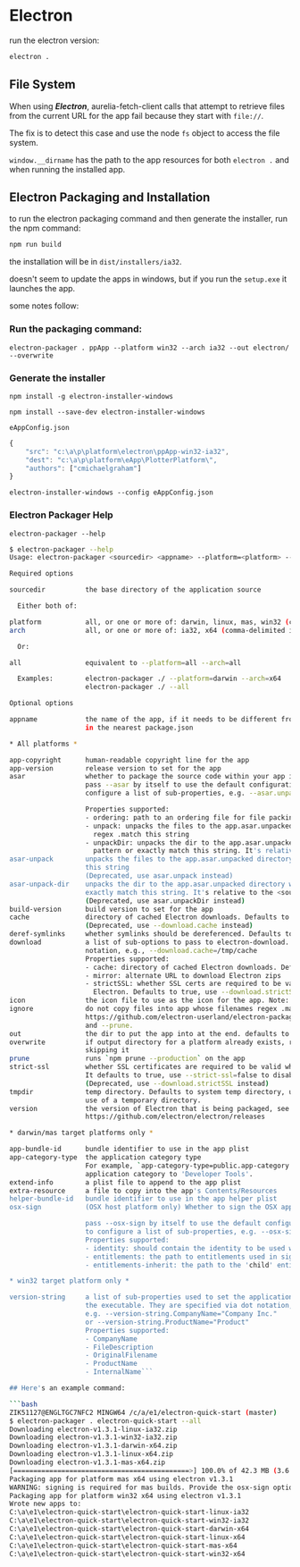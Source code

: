 # Electron

run the electron version:

```bash
electron .
```

## File System

When using ***Electron***, aurelia-fetch-client calls that attempt to retrieve files from the current URL for the app fail because they start with `file://`.

The fix is to detect this case and use the node `fs` object to access the file system.

`window.__dirname` has the path to the app resources for both `electron .` and when running the installed app.

## Electron Packaging and Installation

to run the electron packaging command and then generate the installer, run the npm command:

```bash
npm run build
```

the installation will be in `dist/installers/ia32`.

doesn't seem to update the apps in windows, but if you run the `setup.exe` it launches the app.

some notes follow:

### Run the packaging command:

`electron-packager . ppApp --platform win32 --arch ia32 --out electron/ --overwrite`

### Generate the installer

`npm install -g electron-installer-windows`

`npm install --save-dev electron-installer-windows`

`eAppConfig.json`

```javascript
{
    "src": "c:\a\p\platform\electron\ppApp-win32-ia32",
    "dest": "c:\a\p\platform\eApp\PlotterPlatform\",
    "authors": ["cmichaelgraham"]
}
```

`electron-installer-windows --config eAppConfig.json`

### Electron Packager Help

`electron-packager --help`

```bash
$ electron-packager --help
Usage: electron-packager <sourcedir> <appname> --platform=<platform> --arch=<arch>

Required options

sourcedir          the base directory of the application source

  Either both of:

platform           all, or one or more of: darwin, linux, mas, win32 (comma-delimited if multiple)
arch               all, or one or more of: ia32, x64 (comma-delimited if multiple)

  Or:

all                equivalent to --platform=all --arch=all

  Examples:        electron-packager ./ --platform=darwin --arch=x64
                   electron-packager ./ --all

Optional options

appname            the name of the app, if it needs to be different from the "productName" or "name"
                   in the nearest package.json

* All platforms *

app-copyright      human-readable copyright line for the app
app-version        release version to set for the app
asar               whether to package the source code within your app into an archive. You can either
                   pass --asar by itself to use the default configuration, or use dot notation to
                   configure a list of sub-properties, e.g. --asar.unpackDir=sub_dir

                   Properties supported:
                   - ordering: path to an ordering file for file packing
                   - unpack: unpacks the files to the app.asar.unpacked directory whose filenames
                     regex .match this string
                   - unpackDir: unpacks the dir to the app.asar.unpacked directory whose names glob
                     pattern or exactly match this string. It's relative to the <sourcedir>.
asar-unpack        unpacks the files to the app.asar.unpacked directory whose filenames regex .match
                   this string
                   (Deprecated, use asar.unpack instead)
asar-unpack-dir    unpacks the dir to the app.asar.unpacked directory whose names glob pattern or
                   exactly match this string. It's relative to the <sourcedir>.
                   (Deprecated, use asar.unpackDir instead)
build-version      build version to set for the app
cache              directory of cached Electron downloads. Defaults to `$HOME/.electron`
                   (Deprecated, use --download.cache instead)
deref-symlinks     whether symlinks should be dereferenced. Defaults to true.
download           a list of sub-options to pass to electron-download. They are specified via dot
                   notation, e.g., --download.cache=/tmp/cache
                   Properties supported:
                   - cache: directory of cached Electron downloads. Defaults to `$HOME/.electron`
                   - mirror: alternate URL to download Electron zips
                   - strictSSL: whether SSL certs are required to be valid when downloading
                     Electron. Defaults to true, use --download.strictSSL=false to disable checks.
icon               the icon file to use as the icon for the app. Note: Format depends on platform.
ignore             do not copy files into app whose filenames regex .match this string. See also:
                   https://github.com/electron-userland/electron-packager/blob/master/docs/api.md#ignore
                   and --prune.
out                the dir to put the app into at the end. defaults to current working dir
overwrite          if output directory for a platform already exists, replaces it rather than
                   skipping it
prune              runs `npm prune --production` on the app
strict-ssl         whether SSL certificates are required to be valid when downloading Electron.
                   It defaults to true, use --strict-ssl=false to disable checks.
                   (Deprecated, use --download.strictSSL instead)
tmpdir             temp directory. Defaults to system temp directory, use --tmpdir=false to disable
                   use of a temporary directory.
version            the version of Electron that is being packaged, see
                   https://github.com/electron/electron/releases

* darwin/mas target platforms only *

app-bundle-id      bundle identifier to use in the app plist
app-category-type  the application category type
                   For example, `app-category-type=public.app-category.developer-tools` will set the
                   application category to 'Developer Tools'.
extend-info        a plist file to append to the app plist
extra-resource     a file to copy into the app's Contents/Resources
helper-bundle-id   bundle identifier to use in the app helper plist
osx-sign           (OSX host platform only) Whether to sign the OSX app packages. You can either

                   pass --osx-sign by itself to use the default configuration, or use dot notation
                   to configure a list of sub-properties, e.g. --osx-sign.identity="My Name"
                   Properties supported:
                   - identity: should contain the identity to be used when running `codesign`
                   - entitlements: the path to entitlements used in signing
                   - entitlements-inherit: the path to the 'child' entitlements

* win32 target platform only *

version-string     a list of sub-properties used to set the application metadata embedded into
                   the executable. They are specified via dot notation,
                   e.g. --version-string.CompanyName="Company Inc."
                   or --version-string.ProductName="Product"
                   Properties supported:
                   - CompanyName
                   - FileDescription
                   - OriginalFilename
                   - ProductName
                   - InternalName```

## Here's an example command:

```bash
ZIK51127@ENGLTGC7NFC2 MINGW64 /c/a/e1/electron-quick-start (master)
$ electron-packager . electron-quick-start --all
Downloading electron-v1.3.1-linux-ia32.zip
Downloading electron-v1.3.1-win32-ia32.zip
Downloading electron-v1.3.1-darwin-x64.zip
Downloading electron-v1.3.1-linux-x64.zip
Downloading electron-v1.3.1-mas-x64.zip
[============================================>] 100.0% of 42.3 MB (3.6 MB/s)
Packaging app for platform mas x64 using electron v1.3.1
WARNING: signing is required for mas builds. Provide the osx-sign option, or manually sign the app later.
Packaging app for platform win32 x64 using electron v1.3.1
Wrote new apps to:
C:\a\e1\electron-quick-start\electron-quick-start-linux-ia32
C:\a\e1\electron-quick-start\electron-quick-start-win32-ia32
C:\a\e1\electron-quick-start\electron-quick-start-darwin-x64
C:\a\e1\electron-quick-start\electron-quick-start-linux-x64
C:\a\e1\electron-quick-start\electron-quick-start-mas-x64
C:\a\e1\electron-quick-start\electron-quick-start-win32-x64
```